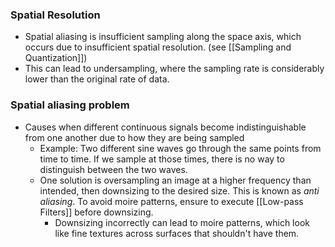 ### Spatial Resolution
- Spatial aliasing is insufficient sampling along the space axis, which occurs due to insufficient spatial resolution. (see [[Sampling and Quantization]])
- This can lead to undersampling, where the sampling rate is considerably lower than the original rate of data.
### Spatial aliasing problem
- Causes when different continuous signals become indistinguishable from one another due to how they are being sampled
	- Example: Two different sine waves go through the same points from time to time. If we sample at those times, there is no way to distinguish between the two waves.
	- One solution is oversampling an image at a higher frequency than intended, then downsizing to the desired size. This is known as _anti aliasing_. To avoid moire patterns, ensure to execute [[Low-pass Filters]] before downsizing.
		- Downsizing incorrectly can lead to moire patterns, which look like fine textures across surfaces that shouldn't have them.